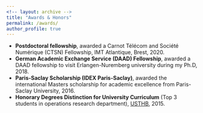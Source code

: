 ```yaml
---
<!-- layout: archive -->
title: "Awards & Honors"
permalink: /awards/
author_profile: true
---
```


* **Postdoctoral fellowship**, awarded a Carnot Télécom and Société Numérique (CTSN) Fellowship, IMT Atlantique, Brest, 2020.
* **German Academic Exchange Service (DAAD) Fellowship**, awarded a DAAD fellowship to visit Erlangen-Nuremberg university during my  Ph.D, 2018.
* **Paris-Saclay Scholarship (IDEX Paris-Saclay)**, awarded the international Masters scholarship for academic excellence from Paris-Saclay University, 2016.
* **Honorary Degrees Distinction for University Curriculum** (Top 3 students in operations research department), [USTHB](https://www.usthb.dz/en#slider), 2015.

